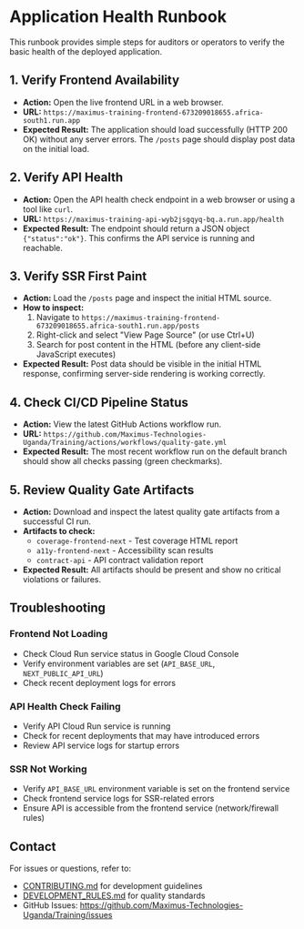 # Application Health Runbook

This runbook provides simple steps for auditors or operators to verify the basic health of the deployed application.

## 1. Verify Frontend Availability

* **Action:** Open the live frontend URL in a web browser.
* **URL:** `https://maximus-training-frontend-673209018655.africa-south1.run.app`
* **Expected Result:** The application should load successfully (HTTP 200 OK) without any server errors. The `/posts` page should display post data on the initial load.

## 2. Verify API Health

* **Action:** Open the API health check endpoint in a web browser or using a tool like `curl`.
* **URL:** `https://maximus-training-api-wyb2jsgqyq-bq.a.run.app/health`
* **Expected Result:** The endpoint should return a JSON object `{"status":"ok"}`. This confirms the API service is running and reachable.

## 3. Verify SSR First Paint

* **Action:** Load the `/posts` page and inspect the initial HTML source.
* **How to inspect:**
  1. Navigate to `https://maximus-training-frontend-673209018655.africa-south1.run.app/posts`
  2. Right-click and select "View Page Source" (or use Ctrl+U)
  3. Search for post content in the HTML (before any client-side JavaScript executes)
* **Expected Result:** Post data should be visible in the initial HTML response, confirming server-side rendering is working correctly.

## 4. Check CI/CD Pipeline Status

* **Action:** View the latest GitHub Actions workflow run.
* **URL:** `https://github.com/Maximus-Technologies-Uganda/Training/actions/workflows/quality-gate.yml`
* **Expected Result:** The most recent workflow run on the default branch should show all checks passing (green checkmarks).

## 5. Review Quality Gate Artifacts

* **Action:** Download and inspect the latest quality gate artifacts from a successful CI run.
* **Artifacts to check:**
  * `coverage-frontend-next` - Test coverage HTML report
  * `a11y-frontend-next` - Accessibility scan results
  * `contract-api` - API contract validation report
* **Expected Result:** All artifacts should be present and show no critical violations or failures.

## Troubleshooting

### Frontend Not Loading
- Check Cloud Run service status in Google Cloud Console
- Verify environment variables are set (`API_BASE_URL`, `NEXT_PUBLIC_API_URL`)
- Check recent deployment logs for errors

### API Health Check Failing
- Verify API Cloud Run service is running
- Check for recent deployments that may have introduced errors
- Review API service logs for startup errors

### SSR Not Working
- Verify `API_BASE_URL` environment variable is set on the frontend service
- Check frontend service logs for SSR-related errors
- Ensure API is accessible from the frontend service (network/firewall rules)

## Contact

For issues or questions, refer to:
- [CONTRIBUTING.md](../CONTRIBUTING.md) for development guidelines
- [DEVELOPMENT_RULES.md](../DEVELOPMENT_RULES.md) for quality standards
- GitHub Issues: https://github.com/Maximus-Technologies-Uganda/Training/issues
